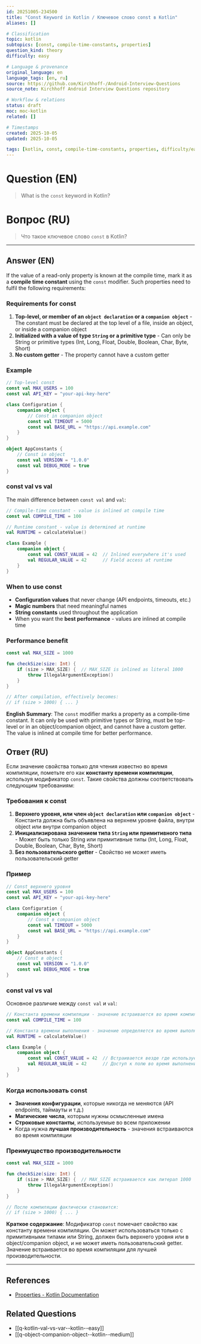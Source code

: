 ```yaml
---
id: 20251005-234500
title: "Const Keyword in Kotlin / Ключевое слово const в Kotlin"
aliases: []

# Classification
topic: kotlin
subtopics: [const, compile-time-constants, properties]
question_kind: theory
difficulty: easy

# Language & provenance
original_language: en
language_tags: [en, ru]
source: https://github.com/Kirchhoff-/Android-Interview-Questions
source_note: Kirchhoff Android Interview Questions repository

# Workflow & relations
status: draft
moc: moc-kotlin
related: []

# Timestamps
created: 2025-10-05
updated: 2025-10-05

tags: [kotlin, const, compile-time-constants, properties, difficulty/easy]
---
```

# Question (EN)
> What is the `const` keyword in Kotlin?
# Вопрос (RU)
> Что такое ключевое слово `const` в Kotlin?

---

## Answer (EN)

If the value of a read-only property is known at the compile time, mark it as a **compile time constant** using the `const` modifier. Such properties need to fulfil the following requirements:

### Requirements for const

1. **Top-level, or member of an `object declaration` or a `companion object`** - The constant must be declared at the top level of a file, inside an object, or inside a companion object
2. **Initialized with a value of type `String` or a primitive type** - Can only be String or primitive types (Int, Long, Float, Double, Boolean, Char, Byte, Short)
3. **No custom getter** - The property cannot have a custom getter

### Example

```kotlin
// Top-level const
const val MAX_USERS = 100
const val API_KEY = "your-api-key-here"

class Configuration {
    companion object {
        // Const in companion object
        const val TIMEOUT = 5000
        const val BASE_URL = "https://api.example.com"
    }
}

object AppConstants {
    // Const in object
    const val VERSION = "1.0.0"
    const val DEBUG_MODE = true
}
```

### const val vs val

The main difference between `const val` and `val`:

```kotlin
// Compile-time constant - value is inlined at compile time
const val COMPILE_TIME = 100

// Runtime constant - value is determined at runtime
val RUNTIME = calculateValue()

class Example {
    companion object {
        const val CONST_VALUE = 42  // Inlined everywhere it's used
        val REGULAR_VALUE = 42      // Field access at runtime
    }
}
```

### When to use const

- **Configuration values** that never change (API endpoints, timeouts, etc.)
- **Magic numbers** that need meaningful names
- **String constants** used throughout the application
- When you want the **best performance** - values are inlined at compile time

### Performance benefit

```kotlin
const val MAX_SIZE = 1000

fun checkSize(size: Int) {
    if (size > MAX_SIZE) {  // MAX_SIZE is inlined as literal 1000
        throw IllegalArgumentException()
    }
}

// After compilation, effectively becomes:
// if (size > 1000) { ... }
```

**English Summary**: The `const` modifier marks a property as a compile-time constant. It can only be used with primitive types or String, must be top-level or in an object/companion object, and cannot have a custom getter. The value is inlined at compile time for better performance.

## Ответ (RU)

Если значение свойства только для чтения известно во время компиляции, пометьте его как **константу времени компиляции**, используя модификатор `const`. Такие свойства должны соответствовать следующим требованиям:

### Требования к const

1. **Верхнего уровня, или член `object declaration` или `companion object`** - Константа должна быть объявлена на верхнем уровне файла, внутри object или внутри companion object
2. **Инициализирована значением типа `String` или примитивного типа** - Может быть только String или примитивные типы (Int, Long, Float, Double, Boolean, Char, Byte, Short)
3. **Без пользовательского getter** - Свойство не может иметь пользовательский getter

### Пример

```kotlin
// Const верхнего уровня
const val MAX_USERS = 100
const val API_KEY = "your-api-key-here"

class Configuration {
    companion object {
        // Const в companion object
        const val TIMEOUT = 5000
        const val BASE_URL = "https://api.example.com"
    }
}

object AppConstants {
    // Const в object
    const val VERSION = "1.0.0"
    const val DEBUG_MODE = true
}
```

### const val vs val

Основное различие между `const val` и `val`:

```kotlin
// Константа времени компиляции - значение встраивается во время компиляции
const val COMPILE_TIME = 100

// Константа времени выполнения - значение определяется во время выполнения
val RUNTIME = calculateValue()

class Example {
    companion object {
        const val CONST_VALUE = 42  // Встраивается везде где используется
        val REGULAR_VALUE = 42      // Доступ к полю во время выполнения
    }
}
```

### Когда использовать const

- **Значения конфигурации**, которые никогда не меняются (API endpoints, таймауты и т.д.)
- **Магические числа**, которым нужны осмысленные имена
- **Строковые константы**, используемые во всем приложении
- Когда нужна **лучшая производительность** - значения встраиваются во время компиляции

### Преимущество производительности

```kotlin
const val MAX_SIZE = 1000

fun checkSize(size: Int) {
    if (size > MAX_SIZE) {  // MAX_SIZE встраивается как литерал 1000
        throw IllegalArgumentException()
    }
}

// После компиляции фактически становится:
// if (size > 1000) { ... }
```

**Краткое содержание**: Модификатор `const` помечает свойство как константу времени компиляции. Он может использоваться только с примитивными типами или String, должен быть верхнего уровня или в object/companion object, и не может иметь пользовательский getter. Значение встраивается во время компиляции для лучшей производительности.

---

## References
- [Properties - Kotlin Documentation](https://kotlinlang.org/docs/reference/properties.html)

## Related Questions
- [[q-kotlin-val-vs-var--kotlin--easy]]
- [[q-object-companion-object--kotlin--medium]]
